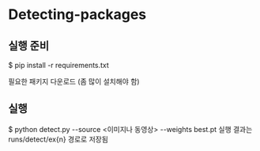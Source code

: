 # Detecting-packages

## 실행 준비
  $ pip install -r requirements.txt

필요한 패키지 다운로드
(좀 많이 설치해야 함)

## 실행
  $ python detect.py --source <이미지나 동영상> --weights best.pt
실행 결과는 runs/detect/ex{n} 경로로 저장됨
